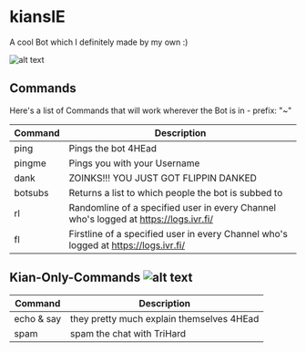 # kianslE
A cool Bot which I definitely made by my own :) 

![alt text](https://cdn.frankerfacez.com/emoticon/413112/4)

## Commands 
Here's a list of Commands that will work wherever the Bot is in - prefix: "~"

| Command | Description |
| --- | --- |
| ping | Pings the bot 4HEad |
| pingme | Pings you with your Username |
| dank | ZOINKS!!! YOU JUST GOT FLIPPIN DANKED |
| botsubs | Returns a list to which people the bot is subbed to | 
| rl | Randomline of a specified user in every Channel who's logged at https://logs.ivr.fi/ |
| fl | Firstline of a specified user in every Channel who's logged at https://logs.ivr.fi/ |

## Kian-Only-Commands ![alt text](https://cdn.frankerfacez.com/emoticon/241398/4)
| Command | Description |
| --- | --- |
| echo & say | they pretty much explain themselves 4HEad |
| spam | spam the chat with TriHard | 
